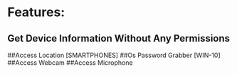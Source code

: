 #  Features:
## Get Device Information Without Any Permissions
##Access Location [SMARTPHONES]
##Os Password Grabber [WIN-10]
##Access Webcam
##Access Microphone
